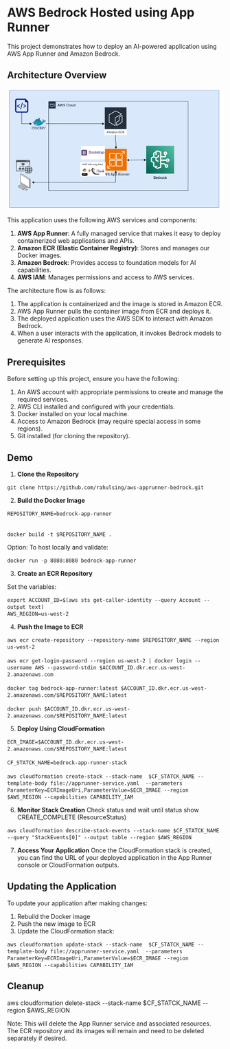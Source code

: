 # AWS Bedrock Hosted using App Runner


This project demonstrates how to deploy an AI-powered application using AWS App Runner and Amazon Bedrock.

## Architecture Overview

![steamlitapp](https://github.com/rahulsing/aws-apprunner-bedrock/blob/main/AppRunnerCapture.PNG?raw=true)

This application uses the following AWS services and components:

1. **AWS App Runner**: A fully managed service that makes it easy to deploy containerized web applications and APIs.
2. **Amazon ECR (Elastic Container Registry)**: Stores and manages our Docker images.
3. **Amazon Bedrock**: Provides access to foundation models for AI capabilities.
4. **AWS IAM**: Manages permissions and access to AWS services.

The architecture flow is as follows:

1. The application is containerized and the image is stored in Amazon ECR.
2. AWS App Runner pulls the container image from ECR and deploys it.
3. The deployed application uses the AWS SDK to interact with Amazon Bedrock.
4. When a user interacts with the application, it invokes Bedrock models to generate AI responses.

## Prerequisites

Before setting up this project, ensure you have the following:

1. An AWS account with appropriate permissions to create and manage the required services.
2. AWS CLI installed and configured with your credentials.
3. Docker installed on your local machine.
4. Access to Amazon Bedrock (may require special access in some regions).
5. Git installed (for cloning the repository).


## Demo

1. **Clone the Repository**


```
git clone https://github.com/rahulsing/aws-apprunner-bedrock.git
```

2. **Build the Docker Image**

```
REPOSITORY_NAME=bedrock-app-runner


docker build -t $REPOSITORY_NAME .
```

Option: To host locally and validate: 
```
docker run -p 8080:8080 bedrock-app-runner
```

3. **Create an ECR Repository**

Set the variables: 
```
export ACCOUNT_ID=$(aws sts get-caller-identity --query Account --output text)
AWS_REGION=us-west-2
```

4. **Push the Image to ECR**

```
aws ecr create-repository --repository-name $REPOSITORY_NAME --region us-west-2

aws ecr get-login-password --region us-west-2 | docker login --username AWS --password-stdin $ACCOUNT_ID.dkr.ecr.us-west-2.amazonaws.com

docker tag bedrock-app-runner:latest $ACCOUNT_ID.dkr.ecr.us-west-2.amazonaws.com/$REPOSITORY_NAME:latest

docker push $ACCOUNT_ID.dkr.ecr.us-west-2.amazonaws.com/$REPOSITORY_NAME:latest
```

5. **Deploy Using CloudFormation**

```
ECR_IMAGE=$ACCOUNT_ID.dkr.ecr.us-west-2.amazonaws.com/$REPOSITORY_NAME:latest

CF_STATCK_NAME=bedrock-app-runner-stack

aws cloudformation create-stack --stack-name  $CF_STATCK_NAME --template-body file://apprunner-service.yaml  --parameters ParameterKey=ECRImageUri,ParameterValue=$ECR_IMAGE --region $AWS_REGION --capabilities CAPABILITY_IAM
```

6. **Monitor Stack Creation**
Check status and wait until status show CREATE_COMPLETE (ResourceStatus)
```
aws cloudformation describe-stack-events --stack-name $CF_STATCK_NAME --query "StackEvents[0]" --output table --region $AWS_REGION
```


7. **Access Your Application**
Once the CloudFormation stack is created, you can find the URL of your deployed application in the App Runner console or CloudFormation outputs.

## Updating the Application

To update your application after making changes:

1. Rebuild the Docker image
2. Push the new image to ECR
3. Update the CloudFormation stack:
```
aws cloudformation update-stack --stack-name  $CF_STATCK_NAME --template-body file://apprunner-service.yaml  --parameters ParameterKey=ECRImageUri,ParameterValue=$ECR_IMAGE --region $AWS_REGION --capabilities CAPABILITY_IAM
```

## Cleanup 
aws cloudformation delete-stack --stack-name  $CF_STATCK_NAME --region $AWS_REGION


Note: This will delete the App Runner service and associated resources. The ECR repository and its images will remain and need to be deleted separately if desired.
